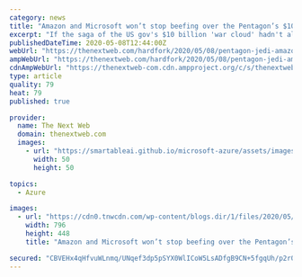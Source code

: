 ```yaml
---
category: news
title: "Amazon and Microsoft won’t stop beefing over the Pentagon’s $10B ‘war cloud’"
excerpt: "If the saga of the US gov's $10 billion 'war cloud' hadn't already devolved into a soap opera, the latest exchange between Microsoft and Amazon proves it."
publishedDateTime: 2020-05-08T12:44:00Z
webUrl: "https://thenextweb.com/hardfork/2020/05/08/pentagon-jedi-amazon-protest-microsoft-dod-10-billion-contract-deal-war-cloud/"
ampWebUrl: "https://thenextweb.com/hardfork/2020/05/08/pentagon-jedi-amazon-protest-microsoft-dod-10-billion-contract-deal-war-cloud/amp/"
cdnAmpWebUrl: "https://thenextweb-com.cdn.ampproject.org/c/s/thenextweb.com/hardfork/2020/05/08/pentagon-jedi-amazon-protest-microsoft-dod-10-billion-contract-deal-war-cloud/amp/"
type: article
quality: 79
heat: 79
published: true

provider:
  name: The Next Web
  domain: thenextweb.com
  images:
    - url: "https://smartableai.github.io/microsoft-azure/assets/images/organizations/thenextweb.com-50x50.jpg"
      width: 50
      height: 50

topics:
  - Azure

images:
  - url: "https://cdn0.tnwcdn.com/wp-content/blogs.dir/1/files/2020/05/2-people-doing-karate-during-sunset-62376-796x448.jpg"
    width: 796
    height: 448
    title: "Amazon and Microsoft won’t stop beefing over the Pentagon’s $10B ‘war cloud’"

secured: "CBVEHx4qHfvuWLnmq/UNqef3dp5pSYX0WlICoW5LsADfgB9CN+5fgqUh/p2r0Lbt1CTbCSu5o80NsZ11ufI6OAljMx8vx+1L+6sKU9YfnjfREhLNO0BFyyNMtEnyTpqFhcll7XcPk22J6u1nlPkgtV+YXFrO4gnn1OYaH7YPD0mjrgK66GVEdvKuwpXiImBjZ2QkT0zyksAhtNTVB7PIrw7MKQIJRux0zkQId5aovePkneIX/c7GSh7ZLtuvpGhZow1+gs6HhUEAcnlalktGF57UU8IXxL0U23FPAiLCQ5pyJUO+rqS5Vwh778uqk3xskzgqeaZDlNY0jP0BohN/JG9vkXnDLmBm4jMK5MLolFDv4QGvm4W81JC9bvVtlzwM8K3++OiuMS6W7UUra/YzhLMXCvVBcMrN7KVjqP/hYYjrBDReRLFs3LPfNd6ZDHduSMzhtYPlOEC3UATLh/o2C1rKtU/x6zlP1jK6helVTvI=;n+x+45LfQBRmwjLn+mdV4g=="
---
```


